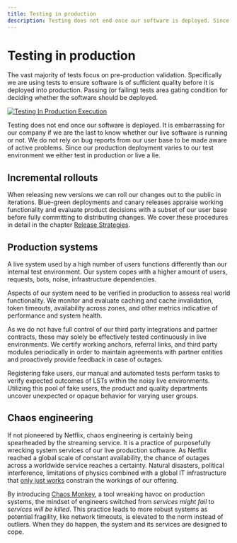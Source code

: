 ```yaml
---
title: Testing in production
description: Testing does not end once our software is deployed. Since our production deployment varies to our test environment we either test in production or live a lie.
---
```


# Testing in production

The vast majority of tests focus on pre-production validation. Specifically we are using tests to ensure software is of sufficient quality before it is deployed into production. Passing (or failing) tests area gating condition for deciding whether the software should be deployed.

[![Testing In Production Execution](../../../assets/images/book/anatomy-of-a-code-change/testing/testing-in-prod-execution.webp)](../../../assets/images/book/anatomy-of-a-code-change/testing/testing-in-prod-execution.png)

Testing does not end once our software is deployed. It is embarrassing for our company if we are the last to know whether our live software is running or not. We do not rely on bug reports from our user base to be made aware of active problems. Since our production deployment varies to our test environment we either test in production or live a lie.

## Incremental rollouts

When releasing new versions we can roll our changes out to the public in iterations. Blue-green deployments and canary releases appraise working functionality and evaluate product decisions with a subset of our user base before fully committing to distributing changes. We cover these procedures in detail in the chapter [Release Strategies]().

## Production systems

A live system used by a high number of users functions differently than our internal test environment. Our system copes with a higher amount of users, requests, bots, noise, infrastructure dependencies.

Aspects of our system need to be verified in production to assess real world functionality. We monitor and evaluate caching and cache invalidation, token timeouts, availability across zones, and other metrics indicative of performance and system health.

As we do not have full control of our third party integrations and partner contracts, these may solely be effectively tested continuously in live environments. We certify working anchors, referral links, and third party modules periodically in order to maintain agreements with partner entities and proactively provide feedback in case of outages.

Registering fake users, our manual and automated tests perform tasks to verify expected outcomes of LSTs within the noisy live environments. Utilizing this pool of fake users, the product and quality departments uncover unexpected or opaque behavior for varying user groups.

## Chaos engineering

<!-- vale write-good.Weasel = NO -->
<!-- only just works -->
If not pioneered by Netflix, chaos engineering is certainly being spearheaded by the streaming service. It is a practice of purposefully wrecking system services of our live production software. As Netflix reached a global scale of constant availability, the chance of outages across a worldwide service reaches a certainty. Natural disasters, political interference, limitations of physics combined with a global IT infrastructure that [only just works](http://www0.cs.ucl.ac.uk/staff/m.handley/papers/only-just-works.pdf) constrain the workings of our offering.
<!-- vale write-good.Weasel = YES -->

By introducing [Chaos Monkey](https://netflix.github.io/chaosmonkey/), a tool wreaking havoc on production systems, the mindset of engineers switched from *services might fail* to *services will be killed*. This practice leads to more robust systems as potential fragility, like network timeouts, is elevated to the norm instead of outliers. When they do happen, the system and its services are designed to cope.
